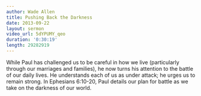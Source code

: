 ```yaml
--- 
author: Wade Allen 
title: Pushing Back the Darkness 
date: 2013-09-22 
layout: sermon
video_url: 5dYPUMY_qeo
duration: '0:30:19'
length: 29282919
---
```


While Paul has challenged us to be careful in how we live (particularly through our marriages and families), he now turns his attention to the battle of our daily lives. He understands each of us as under attack; he urges us to remain strong. In Ephesians 6:10-20, Paul details our plan for battle as we take on the darkness of our world.
